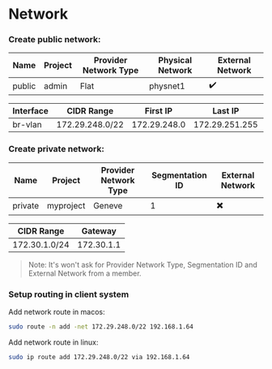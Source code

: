 # Network

### Create public network:

Name | Project | Provider Network Type | Physical Network | External Network
---|---|---|---|---
public | admin | Flat | physnet1 | ✔️ 

Interface | CIDR Range | First IP | Last IP | Gateway | DHCP
---|---|---|---|---|---
br-vlan | 172.29.248.0/22 | 172.29.248.0 | 172.29.251.255 | 172.29.248.1 | 172.29.249.110,172.29.249.200

### Create private network:

Name | Project | Provider Network Type | Segmentation ID | External Network
---|---|---|---|---
private | myproject | Geneve | 1 | ✖️

CIDR Range | Gateway
---|---
172.30.1.0/24 | 172.30.1.1

> Note: It's won't ask for Provider Network Type, Segmentation ID and External Network from a member.

### Setup routing in client system

Add network route in macos:
```bash
sudo route -n add -net 172.29.248.0/22 192.168.1.64
```

Add network route in linux:
```bash
sudo ip route add 172.29.248.0/22 via 192.168.1.64
```


